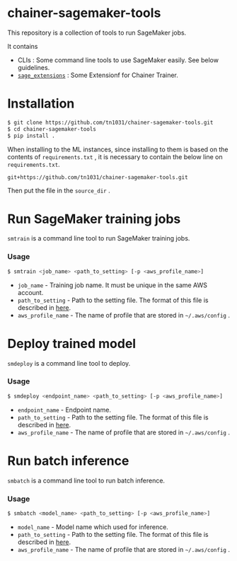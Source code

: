 # chainer-sagemaker-tools

This repository is a collection of tools to run SageMaker jobs.

It contains

- CLIs : Some command line tools to use SageMaker easily. See below guidelines.
- [`sage_extensions`](./sage_extensions/README.md) : Some Extensionf for Chainer Trainer.

# Installation

```bash
$ git clone https://github.com/tn1031/chainer-sagemaker-tools.git
$ cd chainer-sagemaker-tools
$ pip install .
```

When installing to the ML instances, since installing to them is based on the contents of `requirements.txt` , it is necessary to contain the below line on `requirements.txt`.

```
git+https://github.com/tn1031/chainer-sagemaker-tools.git
```

Then put the file in the `source_dir` .

# Run SageMaker training jobs

`smtrain` is a command line tool to run SageMaker training jobs.

### Usage

```bash
$ smtrain <job_name> <path_to_setting> [-p <aws_profile_name>]
```

- `job_name` - Training job name. It must be unique in the same AWS account.
- `path_to_setting` - Path to the setting file. The format of this file is described in [here](https://github.com/tn1031/chainer-sagemaker-tools/blob/master/examples/train.yml).
- `aws_profile_name` - The name of profile that are stored in `~/.aws/config` .

# Deploy trained model

`smdeploy` is a command line tool to deploy.

### Usage

```bash
$ smdeploy <endpoint_name> <path_to_setting> [-p <aws_profile_name>]
```

- `endpoint_name` - Endpoint name.
- `path_to_setting` - Path to the setting file. The format of this file is described in [here](https://github.com/tn1031/chainer-sagemaker-tools/blob/master/examples/deploy.yml).
- `aws_profile_name` - The name of profile that are stored in `~/.aws/config` .

# Run batch inference

`smbatch` is a command line tool to run batch inference.

### Usage

```bash
$ smbatch <model_name> <path_to_setting> [-p <aws_profile_name>]
```

- `model_name` - Model name which used for inference.
- `path_to_setting` - Path to the setting file. The format of this file is described in [here](https://github.com/tn1031/chainer-sagemaker-tools/blob/master/examples/batch.yml).
- `aws_profile_name` - The name of profile that are stored in `~/.aws/config` .

